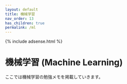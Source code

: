 ```yaml
---
layout: default
title: 機械学習
nav_order: 13
has_children: true
permalink: /ml
---
```


{% include adsense.html %} 

# 機械学習 (Machine Learning)

ここでは機械学習の勉強メモを掲載していきます。
